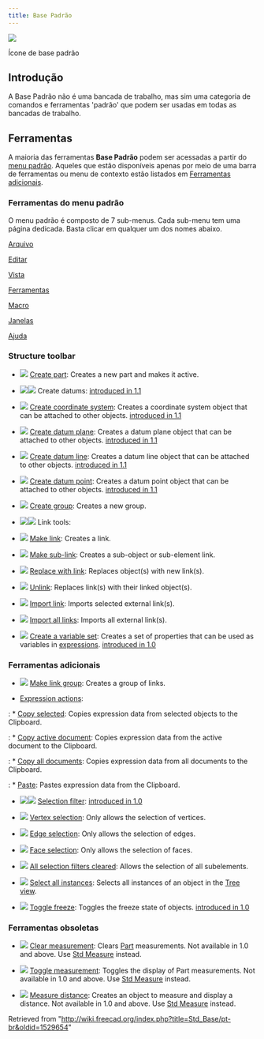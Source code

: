 ```yaml
---
title: Base Padrão
---
```


![](/images/Freecad.svg)

Ícone de base padrão

## Introdução

A Base Padrão não é uma bancada de trabalho, mas sim uma categoria de comandos e ferramentas 'padrão' que podem ser usadas em todas as bancadas de trabalho.

## Ferramentas

A maioria das ferramentas **Base Padrão** podem ser acessadas a partir do [menu padrão](/Standard_Menu/pt-br "Standard Menu/pt-br"). Aqueles que estão disponíveis apenas por meio de uma barra de ferramentas ou menu de contexto estão listados em [Ferramentas adicionais](#Additional_tools).

### Ferramentas do menu padrão

O menu padrão é composto de 7 sub-menus. Cada sub-menu tem uma página dedicada. Basta clicar em qualquer um dos nomes abaixo.

[Arquivo](/Std_File_Menu/pt-br "Std File Menu/pt-br")

[Editar](/Std_Edit_Menu/pt-br "Std Edit Menu/pt-br")

[Vista](/Std_View_Menu/pt-br "Std View Menu/pt-br")

[Ferramentas](/Std_Tools_Menu/pt-br "Std Tools Menu/pt-br")

[Macro](/Std_Macro_Menu/pt-br "Std Macro Menu/pt-br")

[Janelas](/Std_Windows_Menu/pt-br "Std Windows Menu/pt-br")

[Ajuda](/Std_Help_Menu/pt-br "Std Help Menu/pt-br")

### Structure toolbar

- ![](/images/Std_Part.svg) [Create part](/Std_Part "Std Part"): Creates a new part and makes it active.

- ![](/images/Part_CoordinateSystem.svg)![](/images/Toolbar_flyout_arrow_blue_background.svg) Create datums: [introduced in 1.1](/Release_notes_1.1 "Release notes 1.1")

- ![](/images/Part_CoordinateSystem.svg) [Create coordinate system](/Part_CoordinateSystem "Part CoordinateSystem"): Creates a coordinate system object that can be attached to other objects. [introduced in 1.1](/Release_notes_1.1 "Release notes 1.1")

- ![](/images/Part_DatumPlane.svg) [Create datum plane](/Part_DatumPlane "Part DatumPlane"): Creates a datum plane object that can be attached to other objects. [introduced in 1.1](/Release_notes_1.1 "Release notes 1.1")

- ![](/images/Part_DatumLine.svg) [Create datum line](/Part_DatumLine "Part DatumLine"): Creates a datum line object that can be attached to other objects. [introduced in 1.1](/Release_notes_1.1 "Release notes 1.1")

- ![](/images/Part_DatumPoint.svg) [Create datum point](/Part_DatumPoint "Part DatumPoint"): Creates a datum point object that can be attached to other objects. [introduced in 1.1](/Release_notes_1.1 "Release notes 1.1")

- ![](/images/Std_Group.svg) [Create group](/Std_Group "Std Group"): Creates a new group.

- ![](/images/Std_LinkMake.svg)![](/images/Toolbar_flyout_arrow_blue_background.svg) Link tools:

- ![](/images/Std_LinkMake.svg) [Make link](/Std_LinkMake "Std LinkMake"): Creates a link.

- ![](/images/Std_LinkMakeRelative.svg) [Make sub-link](/Std_LinkMakeRelative "Std LinkMakeRelative"): Creates a sub-object or sub-element link.

- ![](/images/Std_LinkReplace.svg) [Replace with link](/Std_LinkReplace "Std LinkReplace"): Replaces object(s) with new link(s).

- ![](/images/Std_LinkUnlink.svg) [Unlink](/Std_LinkUnlink "Std LinkUnlink"): Replaces link(s) with their linked object(s).

- ![](/images/Std_LinkImport.svg) [Import link](/Std_LinkImport "Std LinkImport"): Imports selected external link(s).

- ![](/images/Std_LinkImportAll.svg) [Import all links](/Std_LinkImportAll "Std LinkImportAll"): Imports all external link(s).

- ![](/images/Std_VarSet.svg) [Create a variable set](/Std_VarSet "Std VarSet"): Creates a set of properties that can be used as variables in [expressions](/Expressions "Expressions"). [introduced in 1.0](/Release_notes_1.0 "Release notes 1.0")

### Ferramentas adicionais

- ![](/images/Std_LinkMakeGroup.svg) [Make link group](/index.php?title=Std_LinkMakeGroup&action=edit&redlink=1 "Std LinkMakeGroup (page does not exist)"): Creates a group of links.

- [Expression actions](/Std_Expressions "Std Expressions"):

: \* [Copy selected](/Std_Expressions#Copy_selected "Std Expressions"): Copies expression data from selected objects to the Clipboard.

: \* [Copy active document](/Std_Expressions#Copy_active_document "Std Expressions"): Copies expression data from the active document to the Clipboard.

: \* [Copy all documents](/Std_Expressions#Copy_all_documents "Std Expressions"): Copies expression data from all documents to the Clipboard.

: \* [Paste](/Std_Expressions#Paste "Std Expressions"): Pastes expression data from the Clipboard.

- ![](/images/Part_SelectFilter.svg)![](/images/Toolbar_flyout_arrow_blue_background.svg) [Selection filter](/Part_SelectFilter "Part SelectFilter"): [introduced in 1.0](/Release_notes_1.0 "Release notes 1.0")

- ![](/images/Vertex-selection.svg) [Vertex selection](/Part_SelectFilter#Vertex_selection "Part SelectFilter"): Only allows the selection of vertices.

- ![](/images/Edge-selection.svg) [Edge selection](/Part_SelectFilter#Edge_selection "Part SelectFilter"): Only allows the selection of edges.

- ![](/images/Face-selection.svg) [Face selection](/Part_SelectFilter#Face_selection "Part SelectFilter"): Only allows the selection of faces.

- ![](/images/Clear-selection.svg) [All selection filters cleared](/Part_SelectFilter#All_selection_filters_cleared "Part SelectFilter"): Allows the selection of all subelements.

- ![](/images/Std_TreeSelectAllInstances.svg) [Select all instances](/Std_TreeSelectAllInstances "Std TreeSelectAllInstances"): Selects all instances of an object in the [Tree view](/Tree_view "Tree view").

- ![](/images/Std_ToggleFreeze.svg) [Toggle freeze](/Std_ToggleFreeze "Std ToggleFreeze"): Toggles the freeze state of objects. [introduced in 1.0](/Release_notes_1.0 "Release notes 1.0")

### Ferramentas obsoletas

- ![](/images/View_Measure_Clear_All.svg) [Clear measurement](/View_Measure_Clear_All "View Measure Clear All"): Clears [Part](/Part_Workbench "Part Workbench") measurements. Not available in 1.0 and above. Use [Std Measure](/Std_Measure "Std Measure") instead.

- ![](/images/View_Measure_Toggle_All.svg) [Toggle measurement](/View_Measure_Toggle_All "View Measure Toggle All"): Toggles the display of Part measurements. Not available in 1.0 and above. Use [Std Measure](/Std_Measure "Std Measure") instead.

- ![](/images/Std_MeasureDistance.svg) [Measure distance](/Std_MeasureDistance "Std MeasureDistance"): Creates an object to measure and display a distance. Not available in 1.0 and above. Use [Std Measure](/Std_Measure "Std Measure") instead.

Retrieved from "<http://wiki.freecad.org/index.php?title=Std_Base/pt-br&oldid=1529654>"
